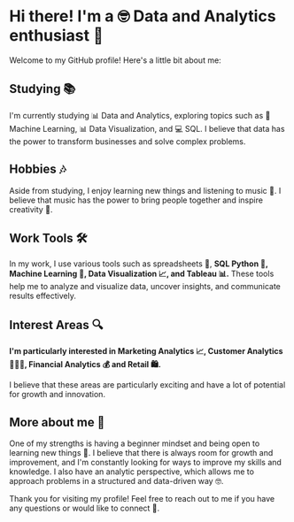 # Hi there! I'm a 🤓 Data and Analytics enthusiast 👋
Welcome to my GitHub profile! Here's a little bit about me:

## Studying 📚
I'm currently studying 📊 Data and Analytics, exploring topics such as 🤖 Machine Learning, 📊 Data Visualization, and 💻 SQL. I believe that data has the power to transform businesses and solve complex problems.

## Hobbies 🎶
Aside from studying, I enjoy learning new things and listening to music 🎵. I believe that music has the power to bring people together and inspire creativity 🎼.

## Work Tools 🛠️
In my work, I use various tools such as spreadsheets 📑, 
**SQL
Python 🐍, 
Machine Learning 🤖,
Data Visualization 📈, and Tableau 📊.**
These tools help me to analyze and visualize data, uncover insights, and communicate results effectively.

## Interest Areas 🔍
**I'm particularly interested in 
Marketing Analytics 📈,
Customer Analytics 🧑‍🤝‍🧑,
Financial Analytics 💰
and Retail 🛍️.**

I believe that these areas are particularly exciting and have a lot of potential for growth and innovation.

## More about me 🤔
One of my strengths is having a beginner mindset and being open to learning new things 🌱. I believe that there is always room for growth and improvement, and I'm constantly looking for ways to improve my skills and knowledge. I also have an analytic perspective, which allows me to approach problems in a structured and data-driven way 🤓.

Thank you for visiting my profile! Feel free to reach out to me if you have any questions or would like to connect 🤝.
